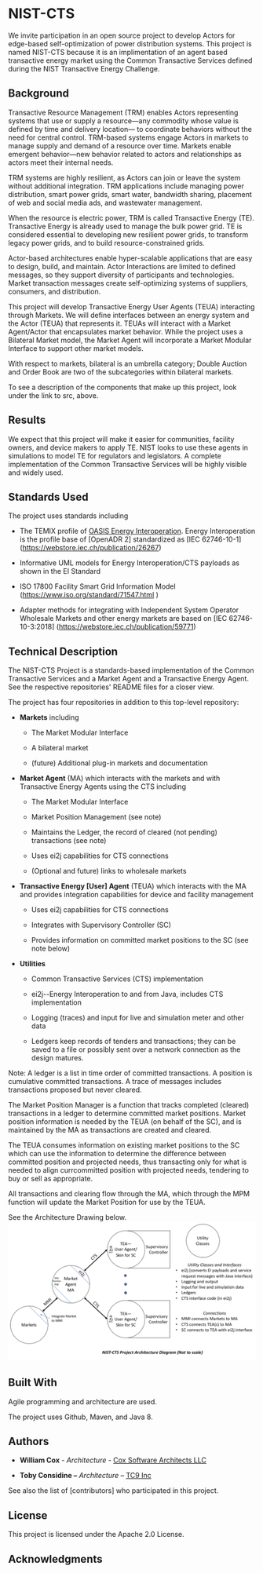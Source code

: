 NIST-CTS
========

We invite participation in an open source project to develop Actors for
edge-based self-optimization of power distribution systems. This project is named
NIST-CTS because it is an implimentation of an agent based transactive energy 
market using the Common Transactive Services defined during the NIST Transactive 
Energy Challenge. 

Background
----------

Transactive Resource Management (TRM) enables Actors representing systems that
use or supply a resource—any commodity whose value is defined by time and
delivery location— to coordinate behaviors without the need for central control.
TRM-based systems engage Actors in markets to manage supply and demand of a
resource over time. Markets enable emergent behavior—new behavior related to
actors and relationships as actors meet their internal needs.

TRM systems are highly resilient, as Actors can join or leave the system without
additional integration. TRM applications include managing power distribution,
smart power grids, smart water, bandwidth sharing, placement of web and social
media ads, and wastewater management.

When the resource is electric power, TRM is called Transactive Energy (TE).
Transactive Energy is already used to manage the bulk power grid. TE is
considered essential to developing new resilient power grids, to transform
legacy power grids, and to build resource-constrained grids.

Actor-based architectures enable hyper-scalable applications that are easy to
design, build, and maintain. Actor Interactions are limited to defined messages,
so they support diversity of participants and technologies. Market transaction
messages create self-optimizing systems of suppliers, consumers, and
distribution.

This project will develop Transactive Energy User Agents (TEUA) interacting through
Markets. We will define interfaces between an energy system and the Actor (TEUA)
that represents it. TEUAs will interact with a Market Agent/Actor that
encapsulates market behavior. While the project uses a Bilateral Market model,
the Market Agent will incorporate a Market Modular Interface to support other
market models.

With respect to markets, bilateral is an umbrella category; Double Auction and Order Book are two of the subcategories within bilateral markets.

To see a description of the components that make up this project, look under the 
link to src, above.

Results
-------

We expect that this project will make it easier for communities, facility
owners, and device makers to apply TE. NIST looks to use these agents in
simulations to model TE for regulators and legislators. A complete
implementation of the Common Transactive Services will be highly visible and
widely used.

Standards Used
--------------

The project uses standards including

-   The TEMIX profile of [OASIS Energy
    Interoperation](https://docs.oasis-open.org/energyinterop/ei/v1.0/os/).
    Energy Interoperation is the profile base of [OpenADR 2] standardized as
    [IEC 62746-10-1] (<https://webstore.iec.ch/publication/26267>)

-   Informative UML models for Energy Interoperation/CTS payloads as shown in
    the EI Standard

-   ISO 17800 Facility Smart Grid Information Model
    (<https://www.iso.org/standard/71547.html> )

-   Adapter methods for integrating with Independent System Operator Wholesale
    Markets and other energy markets are based on [IEC 62746-10-3:2018]
    (<https://webstore.iec.ch/publication/59771>)

Technical Description
---------------------

The NIST-CTS Project is a standards-based implementation of the Common
Transactive Services and a Market Agent and a Transactive Energy Agent. See the
respective repositories' README files for a closer view.

The project has four repositories in addition to this top-level repository:

-   **Markets** including

    -   The Market Modular Interface
    
    -   A bilateral market
    
    -   (future) Additional plug-in markets and documentation

-   **Market Agent** (MA) which interacts with the markets and with Transactive
    Energy Agents using the CTS including
    
    -   The Market Modular Interface
    
    -   Market Position Management (see note)
    
    -   Maintains the Ledger, the record of cleared (not pending) transactions (see note)
    
    -   Uses ei2j capabilities for CTS connections
    
    -   (Optional and future) links to wholesale markets
    
-   **Transactive Energy [User] Agent** (TEUA) which interacts with the MA and provides
    integration capabilities for device and facility management
    
    -   Uses ei2j capabilities for CTS connections
    
    -   Integrates with Supervisory Controller (SC)
    
    -   Provides information on committed market positions to the SC (see note below)

-   **Utilities**

    -   Common Transactive Services (CTS) implementation

    -   ei2j--Energy Interoperation to and from Java, includes CTS implementation

    -   Logging (traces) and input for live and simulation meter and other data
    
    -   Ledgers keep records of tenders and transactions; they can be saved to a file or possibly sent over a network connection as the design matures.
    
Note: 
A ledger is a list in time order of committed transactions. A position is cumulative committed transactions. A trace of messages includes transactions proposed but never cleared.

The Market Position Manager is a function that tracks completed (cleared) transactions in a ledger to determine committed market positions. Market position information is needed by the TEUA (on behalf of the SC), and is maintained by the MA as transactions are created and cleared.

The TEUA consumes information on existing market positions to the SC which can use the information to determine the difference between committed position and projected needs, thus transacting only for what is needed to align currcommitted position with projected needs, tendering to buy or sell as appropriate.

All transactions and clearing flow through the MA, which through the MPM function will update the Market Position for use by the TEUA.
    
See the Architecture Drawing below. ![Architecture Drawing](Architecture.png)

Built With
----------

Agile programming and architecture are used.

The project uses Github, Maven, and Java 8.

Authors
-------

-   **William Cox** - *Architecture* - [Cox Software Architects
    LLC](http://coxsoftwarearchitects.com/)

-   **Toby Considine –** *Architecture* – [TC9 Inc](http://www.tc9.com/)

See also the list of [contributors] who participated in this project.

License
-------

This project is licensed under the Apache 2.0 License.

Acknowledgments
---------------
